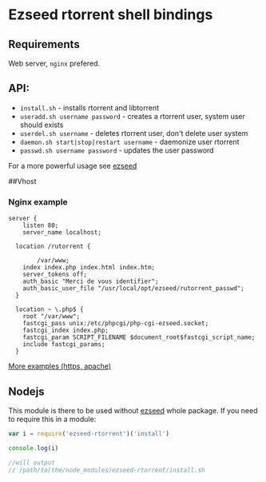 # Ezseed rtorrent shell bindings

## Requirements

Web server, `nginx` prefered.

## API:
  - `install.sh` - installs rtorrent and libtorrent
  - `useradd.sh username password` - creates a rtorrent user, system user should exists
  - `userdel.sh username` - deletes rtorrent user, don't delete user system
  - `daemon.sh start|stop|restart username` - daemonize user rtorrent
  - `passwd.sh username password` - updates the user password

For a more powerful usage see [ezseed](https://github.com/ezseed/ezseed)

##Vhost

### Nginx example

```
server {
	listen 80;
	server_name localhost;

  location /rutorrent {
		
		/var/www;
    index index.php index.html index.htm;
    server_tokens off;
    auth_basic "Merci de vous identifier";
    auth_basic_user_file "/usr/local/opt/ezseed/rutorrent_passwd";
  }

  location ~ \.php$ {
    root "/var/www";
    fastcgi_pass unix:/etc/phpcgi/php-cgi-ezseed.socket;
    fastcgi_index index.php;
    fastcgi_param SCRIPT_FILENAME $document_root$fastcgi_script_name;
    include fastcgi_params;
  }

```

[More examples (https, apache)](https://github.com/ezseed/ezseed/tree/master/scripts/vhost)

## Nodejs

This module is there to be used without [ezseed](https://github.com/ezseed/ezseed) whole package. If you need to require this in a module:

```javascript
var i = require('ezseed-rtorrent')('install')

console.log(i)

//will output
// /path/to/the/node_modules/ezseed-rtorrent/install.sh
```
